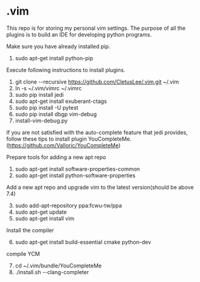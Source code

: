 .vim
====

This repo is for storing my personal vim settings. The purpose of all the plugins is to build an IDE for developing python programs.


Make sure you have already installed pip.

1. sudo apt-get install python-pip


Execute following instructions to install plugins.

1. git clone --recursive https://github.com/CletusLee/.vim.git ~/.vim
2. ln -s ~/.vim/vimrc ~/.vimrc
3. sudo pip install jedi
4. sudo apt-get install exuberant-ctags
5. sudo pip install -U pytest
6. sudo pip install dbgp vim-debug
7. install-vim-debug.py





If you are not satisfied with the auto-complete feature that jedi provides,
follow these tips to install plugin
YouCompleteMe.(https://github.com/Valloric/YouCompleteMe)

Prepare tools for adding a new apt repo

1. sudo apt-get install software-properties-common
2. sudo apt-get install python-software-properties

Add a new apt repo and upgrade vim to the latest version(should be above 7.4)

3. sudo add-apt-repository ppa:fcwu-tw/ppa
4. sudo apt-get update
5. sudo apt-get install vim

Install the compiler 

6. sudo apt-get install build-essential cmake python-dev

compile YCM

7. cd ~/.vim/bundle/YouCompleteMe
8. ./install.sh --clang-completer



